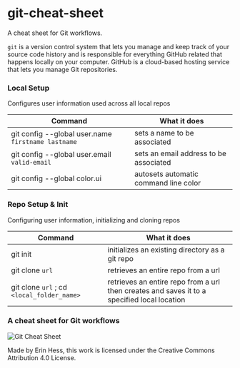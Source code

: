 # git-cheat-sheet
A cheat sheet for Git workflows.

`git` is a version control system that lets you manage and keep track of your source code history and is responsible for everything GitHub related that happens locally on your computer. GitHub is a cloud-based hosting service that lets you manage Git repositories.

### Local Setup
Configures user information used across all local repos

| Command | What it does |
| --- | --- |
| git config --global user.name `firstname lastname` | sets a name to be associated |
| git config --global user.email `valid-email` | sets an email address to be associated |
| git config --global color.ui | autosets automatic command line color |

### Repo Setup & Init
Configuring user information, initializing and cloning repos

| Command | What it does |
| --- | --- |
| git init | initializes an existing directory as a git repo |
| git clone `url` | retrieves an entire repo from a url |
| git clone `url` ; cd `<local_folder_name>` | retrieves an entire repo from a url then creates and saves it to a specified local location |

### A cheat sheet for Git workflows
![Git Cheat Sheet](https://cdn.filestackcontent.com/nXssKoRBQQOxnVIfrEfX)


Made by Erin Hess, this work is licensed under the Creative Commons Attribution 4.0 License.
